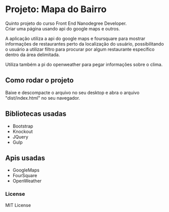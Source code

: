 # Projeto: Mapa do Bairro

Quinto projeto do curso Front End Nanodegree Developer.  
Criar uma página usando api do google maps e outros.

A aplicação utiliza a api do google maps e foursquare para mostrar informações de restaurantes perto da localização do usuário, possibilitando o usuário a utilizar filtro para procurar por algum restaurante específico dentro da área delimitada.

Utiliza também a pi do openweather para pegar informações sobre o clima.

## Como rodar o projeto

Baixe e descompacte o arquivo no seu desktop e abra o arquivo "dist/index.html" no seu navegador.

## Bibliotecas usadas
- Bootstrap
- Knockout
- JQuery
- Gulp

## Apis usadas
- GoogleMaps
- FourSquare
- OpenWeather

### License
MIT License

